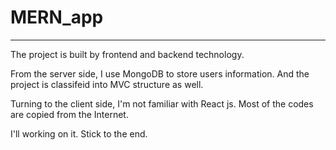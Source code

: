 # MERN_app
---
The project is built by frontend and backend technology. 

From the server side, I use MongoDB to store users information. And the project is classifeid into MVC structure as well.

Turning to the client side, I'm not familiar with React js. Most of the codes are copied from the Internet.

I'll working on it. Stick to the end.
